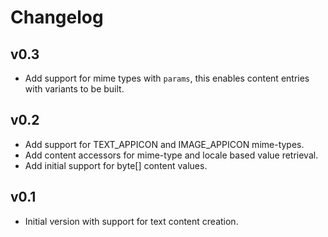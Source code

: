 Changelog
=========

## v0.3

* Add support for mime types with `params`, this enables content entries with
  variants to be built.

## v0.2

* Add support for TEXT_APPICON and IMAGE_APPICON mime-types.
* Add content accessors for mime-type and locale based value retrieval.
* Add initial support for byte[] content values.

## v0.1

* Initial version with support for text content creation.
